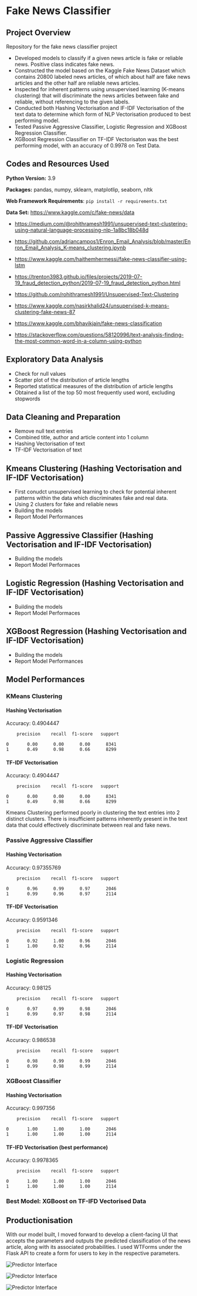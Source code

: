 # Fake News Classifier

## Project Overview

Repository for the fake news classifier project
- Developed models to classify if a given news article is fake or reliable news. Positive class indicates fake news. 
- Constructed the model based on the Kaggle Fake News Dataset which contains 20800 labeled news articles, of which about half are fake news articles and the other half are reliable news articles.
- Inspected for inherent patterns using unsupervised learning (K-means clustering) that will discriminate the news articles between fake and reliable, without referencing to the given labels.
- Conducted both Hashing Vectorisation and IF-IDF Vectorisation of the text data to determine which form of NLP Vectorisation produced to best performing model.
- Tested Passive Aggressive Classifier, Logistic Regression and XGBoost Regression Classifier. 
- XGBoost Regression Classifier on TF-IDF Vectorisaton was the best performing model, with an accuracy of 0.9978 on Test Data.
 
## Codes and Resources Used

**Python Version:** 3.9

**Packages:** pandas, numpy, sklearn, matplotlip, seaborn, nltk

**Web Framework Requirements**: ```pip install -r requirements.txt```

**Data Set:** https://www.kaggle.com/c/fake-news/data

- https://medium.com/@rohithramesh1991/unsupervised-text-clustering-using-natural-language-processing-nlp-1a8bc18b048d

- https://github.com/adriancampos1/Enron_Email_Analysis/blob/master/Enron_Email_Analysis_K-means_clustering.ipynb

- https://www.kaggle.com/haithemhermessi/fake-news-classifier-using-lstm

- https://trenton3983.github.io/files/projects/2019-07-19_fraud_detection_python/2019-07-19_fraud_detection_python.html

- https://github.com/rohithramesh1991/Unsupervised-Text-Clustering

- https://www.kaggle.com/nasirkhalid24/unsupervised-k-means-clustering-fake-news-87

- https://www.kaggle.com/bhavikjain/fake-news-classification 

- https://stackoverflow.com/questions/58120996/text-analysis-finding-the-most-common-word-in-a-column-using-python


 ## Exploratory Data Analysis
 
 - Check for null values
 - Scatter plot of the distribution of article lengths
 - Reported statistical measures of the distribution of article lengths
 - Obtained a list of the top 50 most frequently used word, excluding stopwords

## Data Cleaning and Preparation 

- Remove null text entries
- Combined title, author and article content into 1 column
- Hashing Vectorisation of text
- TF-IDF Vectorisation of text

## Kmeans Clustering (Hashing Vectorisation and IF-IDF Vectorisation)

- First conudct unsupervised learning to check for potential inherent patterns within the data which discriminates fake and real data.
- Using 2 clusters for fake and reliable news
- Building the models
- Report Model Performances

## Passive Aggressive Classifier (Hashing Vectorisation and IF-IDF Vectorisation)

- Building the models
- Report Model Performaces

## Logistic Regression (Hashing Vectorisation and IF-IDF Vectorisation)

- Building the models
- Report Model Performaces

## XGBoost Regression (Hashing Vectorisation and IF-IDF Vectorisation)

- Building the models
- Report Model Performances

## Model Performances

### KMeans Clustering

#### Hashing Vectorisation

Accuracy: 0.4904447

        precision    recall  f1-score   support

    0       0.00      0.00      0.00      8341
    1       0.49      0.98      0.66      8299

#### TF-IDF Vectorisation

Accuracy: 0.4904447

        precision    recall  f1-score   support

    0       0.00      0.00      0.00      8341
    1       0.49      0.98      0.66      8299


Kmeans Clustering performed poorly in clustering the text entries into 2 distinct clusters. There is insufficient patterns inherently present in the text data that could effectively discriminate between real and fake news.

### Passive Aggressive Classifier

#### Hashing Vectorisation

Accuracy: 0.97355769

        precision    recall  f1-score   support

    0       0.96      0.99      0.97      2046
    1       0.99      0.96      0.97      2114


#### TF-IDF Vectorisation

Accuracy: 0.9591346

        precision    recall  f1-score   support

    0       0.92      1.00      0.96      2046
    1       1.00      0.92      0.96      2114

### Logistic Regression

#### Hashing Vectorisation

Accuracy: 0.98125

        precision    recall  f1-score   support

    0       0.97      0.99      0.98      2046
    1       0.99      0.97      0.98      2114

#### TF-IDF Vectorisation

Accuracy: 0.986538

        precision    recall  f1-score   support

    0       0.98      0.99      0.99      2046
    1       0.99      0.98      0.99      2114

### XGBoost Classifier

#### Hashing Vectorisation

Accuracy: 0.997356

        precision    recall  f1-score   support

    0       1.00      1.00      1.00      2046
    1       1.00      1.00      1.00      2114

#### TF-IFD Vectorisation (best performance)

Accuracy: 0.9978365

        precision    recall  f1-score   support

    0       1.00      1.00      1.00      2046
    1       1.00      1.00      1.00      2114


### Best Model: XGBoost on TF-IFD Vectorised Data

## Productionisation

With our model built, I moved forward to develop a client-facing UI that accepts the parameters and outputs the predicted classification of the news article, along with its associated probabilities. I used WTForms under the Flask API to create a form for users to key in the respective parameters.


![Predictor Interface](https://github.com/edologgerbird/salary_pred/blob/main/assets/demo0.png "Predictor Interface")


![Predictor Interface](https://github.com/edologgerbird/salary_pred/blob/main/assets/demo1.png "Predictor Interface")


![Predictor Interface](https://github.com/edologgerbird/salary_pred/blob/main/assets/demo2.png "Predictor Interface")